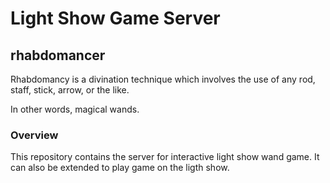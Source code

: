 # Light Show Game Server
## rhabdomancer
Rhabdomancy is a divination technique which involves the use of any rod, staff, stick, arrow, or the like. 

In other words, magical wands. 

### Overview
This repository contains the server for interactive light show wand game. It can also be extended to play game on the ligth show. 

